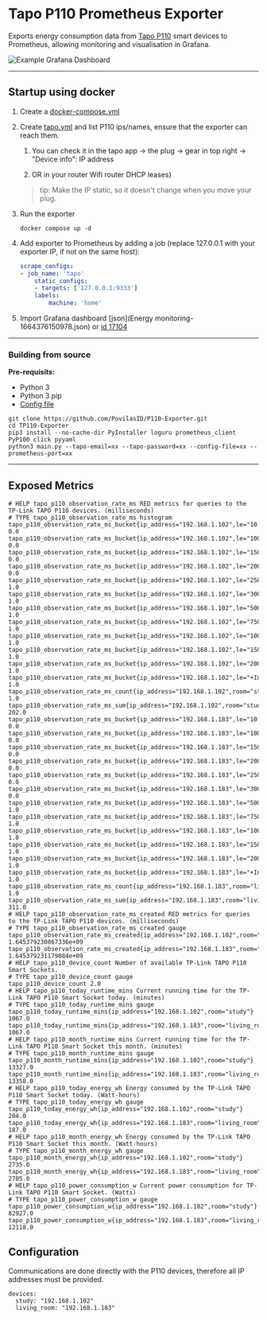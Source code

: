 # Tapo P110 Prometheus Exporter

Exports energy consumption data from [Tapo P110](https://amzn.to/3FsCgjn) smart devices to Prometheus, allowing monitoring and visualisation in Grafana.

![Example Grafana Dashboard](https://i.imgur.com/DxLQgKr.png)

---

## Startup using docker

1. Create a [docker-compose.yml](docker-compose.yml)

1. Create [tapo.yml](#configuration) and list P110 ips/names, ensure that the exporter can reach them.

    1. You can check it in the tapo app -> the plug -> gear in top right -> "Device info": IP address 

    1. OR in your router Wifi router DHCP leases)
    
    > tip: Make the IP static, so it doesn't change when you move your plug.

1. Run the exporter
    ```console
    docker compose up -d
    ```

1. Add exporter to Prometheus by adding a job (replace 127.0.0.1 with your exporter IP, if not on the same host):
    ```yml
    scrape_configs:
    - job_name: 'tapo'
        static_configs:
        - targets: ['127.0.0.1:9333']
        labels:
            machine: 'home'
    ```

1. Import Grafana dashboard [json](Energy monitoring-1664376150978.json) or [id 17104](https://grafana.com/grafana/dashboards/17104-energy-monitoring/)

---

### Building from source

**Pre-requisits:**
- Python 3
- Python 3 pip
- [Config file](#configuration)

```console
git clone https://github.com/PovilasID/P110-Exporter.git
cd TP110-Exporter
pip3 install --no-cache-dir PyInstaller loguru prometheus_client PyP100 click pyyaml
python3 main.py --tapo-email=xx --tapo-password=xx --config-file=xx --prometheus-port=xx
```

---

## Exposed Metrics

```
# HELP tapo_p110_observation_rate_ms RED metrics for queries to the TP-Link TAPO P110 devices. (milliseconds)
# TYPE tapo_p110_observation_rate_ms histogram
tapo_p110_observation_rate_ms_bucket{ip_address="192.168.1.102",le="10.0",room="study",success="SUCCESS"} 0.0
tapo_p110_observation_rate_ms_bucket{ip_address="192.168.1.102",le="100.0",room="study",success="SUCCESS"} 0.0
tapo_p110_observation_rate_ms_bucket{ip_address="192.168.1.102",le="150.0",room="study",success="SUCCESS"} 0.0
tapo_p110_observation_rate_ms_bucket{ip_address="192.168.1.102",le="200.0",room="study",success="SUCCESS"} 0.0
tapo_p110_observation_rate_ms_bucket{ip_address="192.168.1.102",le="250.0",room="study",success="SUCCESS"} 1.0
tapo_p110_observation_rate_ms_bucket{ip_address="192.168.1.102",le="300.0",room="study",success="SUCCESS"} 1.0
tapo_p110_observation_rate_ms_bucket{ip_address="192.168.1.102",le="500.0",room="study",success="SUCCESS"} 1.0
tapo_p110_observation_rate_ms_bucket{ip_address="192.168.1.102",le="750.0",room="study",success="SUCCESS"} 1.0
tapo_p110_observation_rate_ms_bucket{ip_address="192.168.1.102",le="1000.0",room="study",success="SUCCESS"} 1.0
tapo_p110_observation_rate_ms_bucket{ip_address="192.168.1.102",le="1500.0",room="study",success="SUCCESS"} 1.0
tapo_p110_observation_rate_ms_bucket{ip_address="192.168.1.102",le="2000.0",room="study",success="SUCCESS"} 1.0
tapo_p110_observation_rate_ms_bucket{ip_address="192.168.1.102",le="+Inf",room="study",success="SUCCESS"} 1.0
tapo_p110_observation_rate_ms_count{ip_address="192.168.1.102",room="study",success="SUCCESS"} 1.0
tapo_p110_observation_rate_ms_sum{ip_address="192.168.1.102",room="study",success="SUCCESS"} 202.0
tapo_p110_observation_rate_ms_bucket{ip_address="192.168.1.183",le="10.0",room="living_room",success="SUCCESS"} 0.0
tapo_p110_observation_rate_ms_bucket{ip_address="192.168.1.183",le="100.0",room="living_room",success="SUCCESS"} 0.0
tapo_p110_observation_rate_ms_bucket{ip_address="192.168.1.183",le="150.0",room="living_room",success="SUCCESS"} 0.0
tapo_p110_observation_rate_ms_bucket{ip_address="192.168.1.183",le="200.0",room="living_room",success="SUCCESS"} 0.0
tapo_p110_observation_rate_ms_bucket{ip_address="192.168.1.183",le="250.0",room="living_room",success="SUCCESS"} 0.0
tapo_p110_observation_rate_ms_bucket{ip_address="192.168.1.183",le="300.0",room="living_room",success="SUCCESS"} 0.0
tapo_p110_observation_rate_ms_bucket{ip_address="192.168.1.183",le="500.0",room="living_room",success="SUCCESS"} 1.0
tapo_p110_observation_rate_ms_bucket{ip_address="192.168.1.183",le="750.0",room="living_room",success="SUCCESS"} 1.0
tapo_p110_observation_rate_ms_bucket{ip_address="192.168.1.183",le="1000.0",room="living_room",success="SUCCESS"} 1.0
tapo_p110_observation_rate_ms_bucket{ip_address="192.168.1.183",le="1500.0",room="living_room",success="SUCCESS"} 1.0
tapo_p110_observation_rate_ms_bucket{ip_address="192.168.1.183",le="2000.0",room="living_room",success="SUCCESS"} 1.0
tapo_p110_observation_rate_ms_bucket{ip_address="192.168.1.183",le="+Inf",room="living_room",success="SUCCESS"} 1.0
tapo_p110_observation_rate_ms_count{ip_address="192.168.1.183",room="living_room",success="SUCCESS"} 1.0
tapo_p110_observation_rate_ms_sum{ip_address="192.168.1.183",room="living_room",success="SUCCESS"} 311.0
# HELP tapo_p110_observation_rate_ms_created RED metrics for queries to the TP-Link TAPO P110 devices. (milliseconds)
# TYPE tapo_p110_observation_rate_ms_created gauge
tapo_p110_observation_rate_ms_created{ip_address="192.168.1.102",room="study",success="SUCCESS"} 1.645379230867336e+09
tapo_p110_observation_rate_ms_created{ip_address="192.168.1.183",room="living_room",success="SUCCESS"} 1.645379231179084e+09
# HELP tapo_p110_device_count Number of available TP-Link TAPO P110 Smart Sockets.
# TYPE tapo_p110_device_count gauge
tapo_p110_device_count 2.0
# HELP tapo_p110_today_runtime_mins Current running time for the TP-Link TAPO P110 Smart Socket today. (minutes)
# TYPE tapo_p110_today_runtime_mins gauge
tapo_p110_today_runtime_mins{ip_address="192.168.1.102",room="study"} 1067.0
tapo_p110_today_runtime_mins{ip_address="192.168.1.183",room="living_room"} 1067.0
# HELP tapo_p110_month_runtime_mins Current running time for the TP-Link TAPO P110 Smart Socket this month. (minutes)
# TYPE tapo_p110_month_runtime_mins gauge
tapo_p110_month_runtime_mins{ip_address="192.168.1.102",room="study"} 13327.0
tapo_p110_month_runtime_mins{ip_address="192.168.1.183",room="living_room"} 13358.0
# HELP tapo_p110_today_energy_wh Energy consumed by the TP-Link TAPO P110 Smart Socket today. (Watt-hours)
# TYPE tapo_p110_today_energy_wh gauge
tapo_p110_today_energy_wh{ip_address="192.168.1.102",room="study"} 204.0
tapo_p110_today_energy_wh{ip_address="192.168.1.183",room="living_room"} 187.0
# HELP tapo_p110_month_energy_wh Energy consumed by the TP-Link TAPO P110 Smart Socket this month. (Watt-hours)
# TYPE tapo_p110_month_energy_wh gauge
tapo_p110_month_energy_wh{ip_address="192.168.1.102",room="study"} 2735.0
tapo_p110_month_energy_wh{ip_address="192.168.1.183",room="living_room"} 2705.0
# HELP tapo_p110_power_consumption_w Current power consumption for TP-Link TAPO P110 Smart Socket. (Watts)
# TYPE tapo_p110_power_consumption_w gauge
tapo_p110_power_consumption_w{ip_address="192.168.1.102",room="study"} 82927.0
tapo_p110_power_consumption_w{ip_address="192.168.1.183",room="living_room"} 12118.0
```

## Configuration

Communications are done directly with the P110 devices, therefore all IP addresses must be provided.

```
devices:
  study: "192.168.1.102"
  living_room: "192.168.1.183"
```
